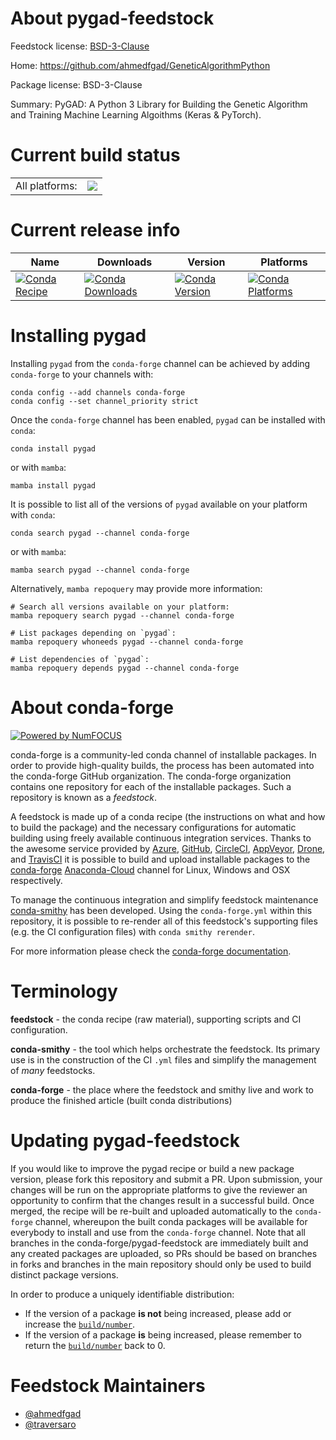 About pygad-feedstock
=====================

Feedstock license: [BSD-3-Clause](https://github.com/conda-forge/pygad-feedstock/blob/main/LICENSE.txt)

Home: https://github.com/ahmedfgad/GeneticAlgorithmPython

Package license: BSD-3-Clause

Summary: PyGAD: A Python 3 Library for Building the Genetic Algorithm and Training Machine Learning Algoithms (Keras & PyTorch).

Current build status
====================


<table><tr><td>All platforms:</td>
    <td>
      <a href="https://dev.azure.com/conda-forge/feedstock-builds/_build/latest?definitionId=18545&branchName=main">
        <img src="https://dev.azure.com/conda-forge/feedstock-builds/_apis/build/status/pygad-feedstock?branchName=main">
      </a>
    </td>
  </tr>
</table>

Current release info
====================

| Name | Downloads | Version | Platforms |
| --- | --- | --- | --- |
| [![Conda Recipe](https://img.shields.io/badge/recipe-pygad-green.svg)](https://anaconda.org/conda-forge/pygad) | [![Conda Downloads](https://img.shields.io/conda/dn/conda-forge/pygad.svg)](https://anaconda.org/conda-forge/pygad) | [![Conda Version](https://img.shields.io/conda/vn/conda-forge/pygad.svg)](https://anaconda.org/conda-forge/pygad) | [![Conda Platforms](https://img.shields.io/conda/pn/conda-forge/pygad.svg)](https://anaconda.org/conda-forge/pygad) |

Installing pygad
================

Installing `pygad` from the `conda-forge` channel can be achieved by adding `conda-forge` to your channels with:

```
conda config --add channels conda-forge
conda config --set channel_priority strict
```

Once the `conda-forge` channel has been enabled, `pygad` can be installed with `conda`:

```
conda install pygad
```

or with `mamba`:

```
mamba install pygad
```

It is possible to list all of the versions of `pygad` available on your platform with `conda`:

```
conda search pygad --channel conda-forge
```

or with `mamba`:

```
mamba search pygad --channel conda-forge
```

Alternatively, `mamba repoquery` may provide more information:

```
# Search all versions available on your platform:
mamba repoquery search pygad --channel conda-forge

# List packages depending on `pygad`:
mamba repoquery whoneeds pygad --channel conda-forge

# List dependencies of `pygad`:
mamba repoquery depends pygad --channel conda-forge
```


About conda-forge
=================

[![Powered by
NumFOCUS](https://img.shields.io/badge/powered%20by-NumFOCUS-orange.svg?style=flat&colorA=E1523D&colorB=007D8A)](https://numfocus.org)

conda-forge is a community-led conda channel of installable packages.
In order to provide high-quality builds, the process has been automated into the
conda-forge GitHub organization. The conda-forge organization contains one repository
for each of the installable packages. Such a repository is known as a *feedstock*.

A feedstock is made up of a conda recipe (the instructions on what and how to build
the package) and the necessary configurations for automatic building using freely
available continuous integration services. Thanks to the awesome service provided by
[Azure](https://azure.microsoft.com/en-us/services/devops/), [GitHub](https://github.com/),
[CircleCI](https://circleci.com/), [AppVeyor](https://www.appveyor.com/),
[Drone](https://cloud.drone.io/welcome), and [TravisCI](https://travis-ci.com/)
it is possible to build and upload installable packages to the
[conda-forge](https://anaconda.org/conda-forge) [Anaconda-Cloud](https://anaconda.org/)
channel for Linux, Windows and OSX respectively.

To manage the continuous integration and simplify feedstock maintenance
[conda-smithy](https://github.com/conda-forge/conda-smithy) has been developed.
Using the ``conda-forge.yml`` within this repository, it is possible to re-render all of
this feedstock's supporting files (e.g. the CI configuration files) with ``conda smithy rerender``.

For more information please check the [conda-forge documentation](https://conda-forge.org/docs/).

Terminology
===========

**feedstock** - the conda recipe (raw material), supporting scripts and CI configuration.

**conda-smithy** - the tool which helps orchestrate the feedstock.
                   Its primary use is in the construction of the CI ``.yml`` files
                   and simplify the management of *many* feedstocks.

**conda-forge** - the place where the feedstock and smithy live and work to
                  produce the finished article (built conda distributions)


Updating pygad-feedstock
========================

If you would like to improve the pygad recipe or build a new
package version, please fork this repository and submit a PR. Upon submission,
your changes will be run on the appropriate platforms to give the reviewer an
opportunity to confirm that the changes result in a successful build. Once
merged, the recipe will be re-built and uploaded automatically to the
`conda-forge` channel, whereupon the built conda packages will be available for
everybody to install and use from the `conda-forge` channel.
Note that all branches in the conda-forge/pygad-feedstock are
immediately built and any created packages are uploaded, so PRs should be based
on branches in forks and branches in the main repository should only be used to
build distinct package versions.

In order to produce a uniquely identifiable distribution:
 * If the version of a package **is not** being increased, please add or increase
   the [``build/number``](https://docs.conda.io/projects/conda-build/en/latest/resources/define-metadata.html#build-number-and-string).
 * If the version of a package **is** being increased, please remember to return
   the [``build/number``](https://docs.conda.io/projects/conda-build/en/latest/resources/define-metadata.html#build-number-and-string)
   back to 0.

Feedstock Maintainers
=====================

* [@ahmedfgad](https://github.com/ahmedfgad/)
* [@traversaro](https://github.com/traversaro/)

